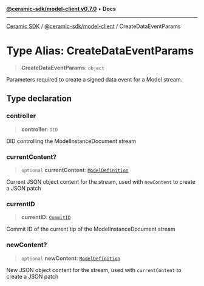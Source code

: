 [**@ceramic-sdk/model-client v0.7.0**](../README.md) • **Docs**

***

[Ceramic SDK](../../../README.md) / [@ceramic-sdk/model-client](../README.md) / CreateDataEventParams

# Type Alias: CreateDataEventParams

> **CreateDataEventParams**: `object`

Parameters required to create a signed data event for a Model stream.

## Type declaration

### controller

> **controller**: `DID`

DID controlling the ModelInstanceDocument stream

### currentContent?

> `optional` **currentContent**: [`ModelDefinition`](../../model-protocol/type-aliases/ModelDefinition.md)

Current JSON object content for the stream, used with `newContent` to create a JSON patch

### currentID

> **currentID**: [`CommitID`](../../identifiers/classes/CommitID.md)

Commit ID of the current tip of the ModelInstanceDocument stream

### newContent?

> `optional` **newContent**: [`ModelDefinition`](../../model-protocol/type-aliases/ModelDefinition.md)

New JSON object content for the stream, used with `currentContent` to create a JSON patch
